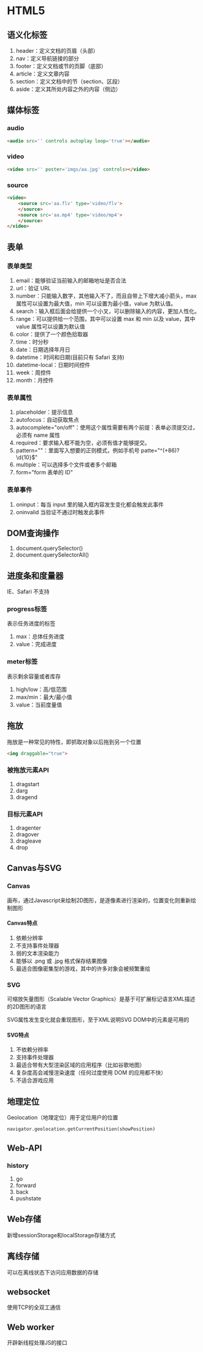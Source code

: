 # HTML5

## 语义化标签

01. header：定义文档的页眉（头部）
02. nav：定义导航链接的部分
03. footer：定义文档或节的页脚（底部）
04. article：定义文章内容
05. section：定义文档中的节（section、区段）
06. aside：定义其所处内容之外的内容（侧边）

## 媒体标签

### audio

```HTML
<audio src='' controls autoplay loop='true'></audio>
```

### video

```HTML
<video src='' poster='imgs/aa.jpg' controls></video>
```

### source

```HTML
<video>
    <source src='aa.flv' type='video/flv'>
    </source>
    <source src='aa.mp4' type='video/mp4'>
    </source>
</video>
```

## 表单

### 表单类型

01. email：能够验证当前输入的邮箱地址是否合法
02. url：验证 URL
03. number：只能输入数字，其他输入不了，而且自带上下增大减小箭头，max 属性可以设置为最大值，min 可以设置为最小值，value 为默认值。
04. search：输入框后面会给提供一个小叉，可以删除输入的内容，更加人性化。
05. range：可以提供给一个范围，其中可以设置 max 和 min 以及 value，其中 value 属性可以设置为默认值
06. color：提供了一个颜色拾取器
07. time：时分秒
08. date：日期选择年月日
09. datetime：时间和日期(目前只有 Safari 支持)
10. datetime-local：日期时间控件
11. week：周控件
12. month：月控件

### 表单属性

01. placeholder：提示信息
02. autofocus：自动获取焦点
03. autocomplete="on/off"：使用这个属性需要有两个前提：表单必须提交过，必须有 name 属性
04. required：要求输入框不能为空，必须有值才能够提交。
05. pattern=""：里面写入想要的正则模式，例如手机号 patte="^(+86)?\d{10}$"
06. multiple：可以选择多个文件或者多个邮箱
07. form="form 表单的 ID"

### 表单事件

01. oninput：每当 input 里的输入框内容发生变化都会触发此事件
02. oninvalid 当验证不通过时触发此事件

## DOM查询操作

01. document.querySelector()
02. document.querySelectorAll()

## 进度条和度量器

IE、Safari 不支持

### progress标签

表示任务进度的标签
01. max：总体任务进度
02. value：完成进度

### meter标签

表示剩余容量或者库存
01. high/low：高/低范围
02. max/min：最大/最小值
03. value：当前度量值

## 拖放

拖放是一种常见的特性，即抓取对象以后拖到另一个位置

```HTML
<img draggable="true">
```

### 被拖放元素API

01. dragstart
02. darg
03. dragend

### 目标元素API

01. dragenter
02. dragover
03. dragleave
04. drop

## Canvas与SVG

### Canvas

画布，通过Javascript来绘制2D图形，是逐像素进行渲染的，位置变化则重新绘制图形

#### Canvas特点

01. 依赖分辨率
02. 不支持事件处理器
03. 弱的文本渲染能力
04. 能够以 .png 或 .jpg 格式保存结果图像
05. 最适合图像密集型的游戏，其中的许多对象会被频繁重绘

### SVG

可缩放矢量图形（Scalable Vector Graphics）是基于可扩展标记语言XML描述的2D图形的语言

SVG属性发生变化就会重现图形，至于XML说明SVG DOM中的元素是可用的

#### SVG特点

01. 不依赖分辨率
02. 支持事件处理器
03. 最适合带有大型渲染区域的应用程序（比如谷歌地图）
04. 复杂度高会减慢渲染速度（任何过度使用 DOM 的应用都不快）
05. 不适合游戏应用

## 地理定位

Geolocation（地理定位）用于定位用户的位置

```JS
navigator.geolocation.getCurrentPosition(showPosition)
```

## Web-API

### history

01. go
02. forward
03. back
04. pushstate

## Web存储

新增sessionStorage和localStorage存储方式

## 离线存储

可以在离线状态下访问应用数据的存储

## websocket

使用TCP的全双工通信

## Web worker

开辟新线程处理JS的接口
